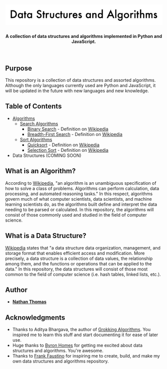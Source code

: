 <h1 align="center"><img src="assets/readme-header.png" /></h1>
<h4 align="center">A collection of data structures and algorithms implemented in Python and JavaScript.</h4>
<br>

## Purpose

This repository is a collection of data structures and assorted algorithms. Although the only languages currently used are Python and JavaScript, it will be updated in the future with new languages and new knowledge.

## Table of Contents

- [Algorithms](algorithms/)
  - [Search Algorithms](algorithms/search-algorithms)
    - [Binary Search](algorithms/search-algorithms/binary-search) - Definition on [Wikipedia](https://en.wikipedia.org/wiki/Binary_search_algorithm)
    - [Breadth-First Search](algorithms/search-algorithms/breadth-first-search) - Definition on [Wikipedia](https://en.wikipedia.org/wiki/Breadth-first_search)
  - [Sort Algorithms](algorithms/sort-algorithms)
    - [Quicksort](algorithms/sort-algorithms/quicksort) - Definition on [Wikipedia](https://en.wikipedia.org/wiki/Quicksort)
    - [Selection Sort](algorithms/sort-algorithms/selection-sort) - Definition on [Wikipedia](https://en.wikipedia.org/wiki/Selection_sort)
- Data Structures (COMING SOON)

## What is an Algorithm?

According to [Wikipedia](https://en.wikipedia.org/wiki/Algorithm), "an algorithm is an unambiguous specification of how to solve a class of problems. Algorithms can perform calculation, data processing, and automated reasoning tasks." In this respect, algorithms govern much of what computer scientists, data scientists, and machine learning scientists do, as the algorithms built define and interpret the data needing to be parsed or calculated. In this repository, the algorithms will consist of those commonly used and studied in the field of computer science.

## What is a Data Structure?

[Wikipedia](https://en.wikipedia.org/wiki/Data_structure) states that "a data structure data organization, management, and storage format that enables efficient access and modification. More precisely, a data structure is a collection of data values, the relationship among them, and the functions or operations that can be applied to the data." In this repository, the data structures will consist of those most common to the field of computer science (i.e. hash tables, linked lists, etc.).

## Author

- [**Nathan Thomas**](https://github.com/nwthomas)

## Acknowledgments

- Thanks to Aditya Bhargava, the author of [Grokking Algorithms](https://smile.amazon.com/Grokking-Algorithms-illustrated-programmers-curious/dp/1617292230/ref=sr_1_2?ie=UTF8&qid=1544921791&sr=8-2&keywords=grokking+algorithm). You inspired me to learn this stuff and start documenting it for ease of later use.
- Huge thanks to [Byron Homes](https://github.com/byronholmes2018) for getting me excited about data structures and algorithms. You're awesome.
- Thanks to [Frank Faustino](https://github.com/frankfaustino) for inspiring me to create, build, and make my own data structures and algorithms repository.
